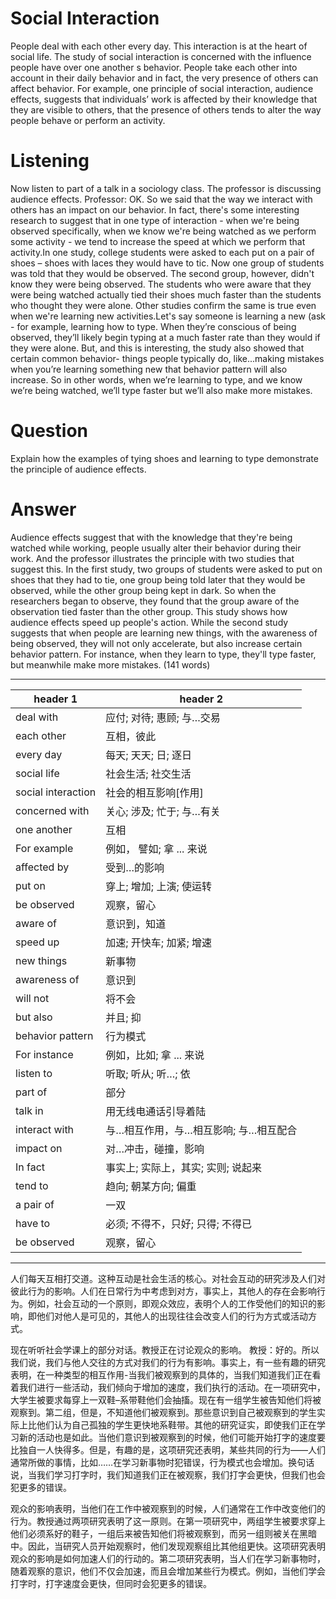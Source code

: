 # Social Interaction
People deal with each other every day. This interaction is at the heart of social life. The study of social interaction is concerned with the influence people have over one another s behavior. People take each other into account in their daily behavior and in fact, the very presence of others can affect behavior. For example, one principle of social interaction, audience effects, suggests that individuals’ work is affected by their knowledge that they are visible to others, that the presence of others tends to alter the way people behave or perform an activity.

# Listening
Now listen to part of a talk in a sociology class. The professor is discussing audience effects.
Professor: OK. So we said that the way we interact with others has an impact on our behavior. In fact, there's some interesting research to suggest that in one type of interaction - when we're being observed specifically, when we know we're being watched as we perform some activity - we tend to increase the speed at which we perform that activity.In one study, college students were asked to each put on a pair of shoes – shoes with laces they would have to tic. Now one group of students was told that they would be observed. The second group, however, didn't know they were being observed. The students who were aware that they were being watched actually tied their shoes much faster than the students who thought they were alone. Other studies confirm the same is true even when we're learning new activities.Let's say someone is learning a new (ask - for example, learning how to type. When they’re conscious of being observed, they’ll likely begin typing at a much faster rate than they would if they were alone. But, and this is interesting, the study also showed that certain common behavior- things people typically do, like...making mistakes when you’re learning something new that behavior pattern will also increase. So in other words, when we’re learning to type, and we know we’re being watched, we’ll type faster but we’ll also make more mistakes.

# Question
Explain how the examples of tying shoes and learning to type demonstrate the principle of audience effects.

# Answer
Audience effects suggest that with the knowledge that they're being watched while working, people usually alter their behavior during their work. And the professor illustrates the principle with two studies that suggest this. In the first study, two groups of students were asked to put on shoes that they had to tie, one group being told later that they would be observed, while the other group being kept in dark. So when the researchers began to observe, they found that the group aware of the observation tied faster than the other group. This study shows how audience effects speed up people's action. While the second study suggests that when people are learning new things, with the awareness of being observed, they will not only accelerate, but also increase certain behavior pattern. For instance, when they learn to type, they'll type faster, but meanwhile make more mistakes. (141 words)

---


header 1 | header 2
---|---
deal with|应付; 对待; 惠顾; 与…交易
each other|互相，彼此
every day|每天; 天天; 日; 逐日
social life|社会生活; 社交生活
social interaction|社会的相互影响[作用]
concerned with|关心; 涉及; 忙于; 与…有关
one another|互相
For example|例如， 譬如; 拿 ... 来说
affected by|受到…的影响
put on|穿上; 增加; 上演; 使运转
be observed|观察，留心
aware of|意识到，知道
speed up|加速; 开快车; 加紧; 增速
new things|新事物
awareness of|意识到
will not|将不会
but also|并且; 抑
behavior pattern|行为模式
For instance|例如，比如; 拿 ... 来说
listen to|听取; 听从; 听…; 依
part of|部分
talk in|用无线电通话引导着陆
interact with|与…相互作用，与…相互影响; 与…相互配合
impact on|对…冲击，碰撞，影响
In fact|事实上; 实际上，其实; 实则; 说起来
tend to|趋向; 朝某方向; 偏重
a pair of|一双
have to|必须; 不得不，只好; 只得; 不得已
be observed|观察，留心

---
人们每天互相打交道。这种互动是社会生活的核心。对社会互动的研究涉及人们对彼此行为的影响。人们在日常行为中考虑到对方，事实上，其他人的存在会影响行为。例如，社会互动的一个原则，即观众效应，表明个人的工作受他们的知识的影响，即他们对他人是可见的，其他人的出现往往会改变人们的行为方式或活动方式。

现在听听社会学课上的部分对话。教授正在讨论观众的影响。
教授：好的。所以我们说，我们与他人交往的方式对我们的行为有影响。事实上，有一些有趣的研究表明，在一种类型的相互作用-当我们被观察到的具体的，当我们知道我们正在看着我们进行一些活动，我们倾向于增加的速度，我们执行的活动。在一项研究中，大学生被要求每穿上一双鞋–系带鞋他们会抽搐。现在有一组学生被告知他们将被观察到。第二组，但是，不知道他们被观察到。那些意识到自己被观察到的学生实际上比他们认为自己孤独的学生更快地系鞋带。其他的研究证实，即使我们正在学习新的活动也是如此。当他们意识到被观察到的时候，他们可能开始打字的速度要比独自一人快得多。但是，有趣的是，这项研究还表明，某些共同的行为——人们通常所做的事情，比如……在学习新事物时犯错误，行为模式也会增加。换句话说，当我们学习打字时，我们知道我们正在被观察，我们打字会更快，但我们也会犯更多的错误。

观众的影响表明，当他们在工作中被观察到的时候，人们通常在工作中改变他们的行为。教授通过两项研究表明了这一原则。在第一项研究中，两组学生被要求穿上他们必须系好的鞋子，一组后来被告知他们将被观察到，而另一组则被关在黑暗中。因此，当研究人员开始观察时，他们发现观察组比其他组更快。这项研究表明观众的影响是如何加速人们的行动的。第二项研究表明，当人们在学习新事物时，随着观察的意识，他们不仅会加速，而且会增加某些行为模式。例如，当他们学会打字时，打字速度会更快，但同时会犯更多的错误。